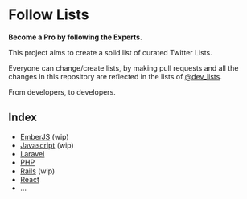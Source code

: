 # Follow Lists
**Become a Pro by following the Experts.**

This project aims to create a solid list of curated Twitter Lists. 

Everyone can change/create lists, by making pull requests and all the changes in this repository are reflected in the lists of [@dev_lists](https://twitter.com/dev_lists).

From developers, to developers.

## Index

* [EmberJS](lists/emberjs.list) (wip)
* [Javascript](lists/javascript.list) (wip)
* [Laravel](lists/laravel.list)
* [PHP](lists/php.list)
* [Rails](lists/rails.list) (wip)
* [React](lists/react.list)
* ...
